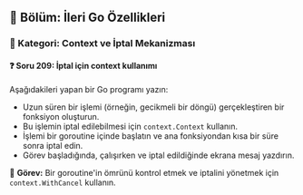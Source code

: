 ## 📘 Bölüm: İleri Go Özellikleri  
### 🔹 Kategori: Context ve İptal Mekanizması  
#### ❓ Soru 209: İptal için context kullanımı

Aşağıdakileri yapan bir Go programı yazın:

- Uzun süren bir işlemi (örneğin, gecikmeli bir döngü) gerçekleştiren bir fonksiyon oluşturun.
- Bu işlemin iptal edilebilmesi için `context.Context` kullanın.
- İşlemi bir goroutine içinde başlatın ve ana fonksiyondan kısa bir süre sonra iptal edin.
- Görev başladığında, çalışırken ve iptal edildiğinde ekrana mesaj yazdırın.

🔧 **Görev:** Bir goroutine'in ömrünü kontrol etmek ve iptalini yönetmek için `context.WithCancel` kullanın.
